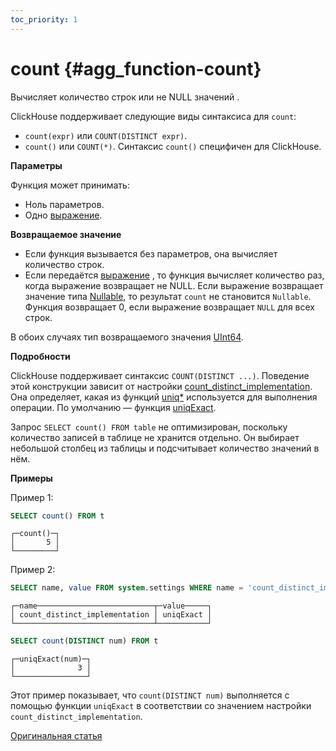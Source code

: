 ```yaml
---
toc_priority: 1
---
```


# count {#agg_function-count}

Вычисляет количество строк или не NULL значений .

ClickHouse поддерживает следующие виды синтаксиса для `count`:

-   `count(expr)` или `COUNT(DISTINCT expr)`.
-   `count()` или `COUNT(*)`. Синтаксис `count()` специфичен для ClickHouse.

**Параметры**

Функция может принимать:

-   Ноль параметров.
-   Одно [выражение](../../syntax.md#syntax-expressions).

**Возвращаемое значение**

-   Если функция вызывается без параметров, она вычисляет количество строк.
-   Если передаётся [выражение](../../syntax.md#syntax-expressions) , то функция вычисляет количество раз, когда выражение возвращает не NULL. Если выражение возвращает значение типа [Nullable](../../../sql-reference/data-types/nullable.md), то результат `count` не становится `Nullable`. Функция возвращает 0, если выражение возвращает `NULL` для всех строк.

В обоих случаях тип возвращаемого значения [UInt64](../../../sql-reference/data-types/int-uint.md).

**Подробности**

ClickHouse поддерживает синтаксис `COUNT(DISTINCT ...)`. Поведение этой конструкции зависит от настройки [count_distinct_implementation](../../../operations/settings/settings.md#settings-count_distinct_implementation). Она определяет, какая из функций [uniq\*](../../../sql-reference/aggregate-functions/reference/uniq.md#agg_function-uniq) используется для выполнения операции. По умолчанию — функция [uniqExact](../../../sql-reference/aggregate-functions/reference/uniqexact.md#agg_function-uniqexact).

Запрос `SELECT count() FROM table` не оптимизирован, поскольку количество записей в таблице не хранится отдельно. Он выбирает небольшой столбец из таблицы и подсчитывает количество значений в нём.

**Примеры**

Пример 1:

``` sql
SELECT count() FROM t
```

``` text
┌─count()─┐
│       5 │
└─────────┘
```

Пример 2:

``` sql
SELECT name, value FROM system.settings WHERE name = 'count_distinct_implementation'
```

``` text
┌─name──────────────────────────┬─value─────┐
│ count_distinct_implementation │ uniqExact │
└───────────────────────────────┴───────────┘
```

``` sql
SELECT count(DISTINCT num) FROM t
```

``` text
┌─uniqExact(num)─┐
│              3 │
└────────────────┘
```

Этот пример показывает, что `count(DISTINCT num)` выполняется с помощью функции `uniqExact` в соответствии со значением настройки `count_distinct_implementation`.

[Оригинальная статья](https://clickhouse.tech/docs/en/sql-reference/aggregate-functions/reference/count/) <!--hide-->
